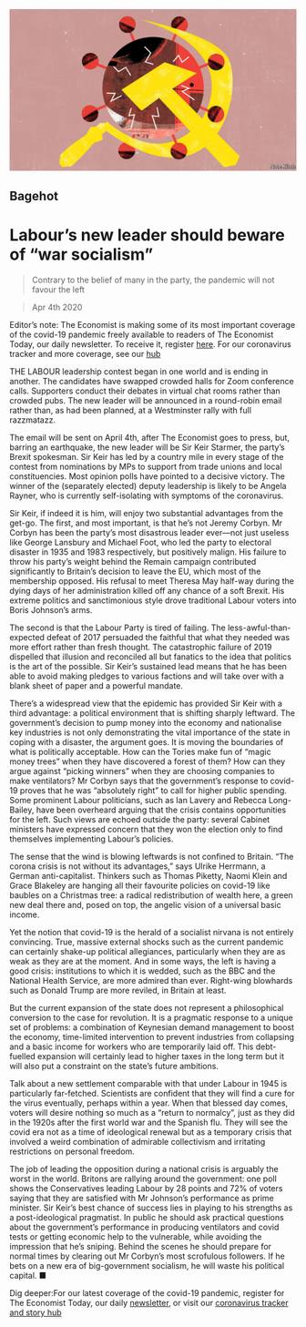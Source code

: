 ![](./images/20200404_BRD000_0.jpg)

## Bagehot

# Labour’s new leader should beware of “war socialism”

> Contrary to the belief of many in the party, the pandemic will not favour the left

> Apr 4th 2020

Editor’s note: The Economist is making some of its most important coverage of the covid-19 pandemic freely available to readers of The Economist Today, our daily newsletter. To receive it, register [here](https://www.economist.com//newslettersignup). For our coronavirus tracker and more coverage, see our [hub](https://www.economist.com//coronavirus)

THE LABOUR leadership contest began in one world and is ending in another. The candidates have swapped crowded halls for Zoom conference calls. Supporters conduct their debates in virtual chat rooms rather than crowded pubs. The new leader will be announced in a round-robin email rather than, as had been planned, at a Westminster rally with full razzmatazz.

The email will be sent on April 4th, after The Economist goes to press, but, barring an earthquake, the new leader will be Sir Keir Starmer, the party’s Brexit spokesman. Sir Keir has led by a country mile in every stage of the contest from nominations by MPs to support from trade unions and local constituencies. Most opinion polls have pointed to a decisive victory. The winner of the (separately elected) deputy leadership is likely to be Angela Rayner, who is currently self-isolating with symptoms of the coronavirus.

Sir Keir, if indeed it is him, will enjoy two substantial advantages from the get-go. The first, and most important, is that he’s not Jeremy Corbyn. Mr Corbyn has been the party’s most disastrous leader ever—not just useless like George Lansbury and Michael Foot, who led the party to electoral disaster in 1935 and 1983 respectively, but positively malign. His failure to throw his party’s weight behind the Remain campaign contributed significantly to Britain’s decision to leave the EU, which most of the membership opposed. His refusal to meet Theresa May half-way during the dying days of her administration killed off any chance of a soft Brexit. His extreme politics and sanctimonious style drove traditional Labour voters into Boris Johnson’s arms.

The second is that the Labour Party is tired of failing. The less-awful-than-expected defeat of 2017 persuaded the faithful that what they needed was more effort rather than fresh thought. The catastrophic failure of 2019 dispelled that illusion and reconciled all but fanatics to the idea that politics is the art of the possible. Sir Keir’s sustained lead means that he has been able to avoid making pledges to various factions and will take over with a blank sheet of paper and a powerful mandate.

There’s a widespread view that the epidemic has provided Sir Keir with a third advantage: a political environment that is shifting sharply leftward. The government’s decision to pump money into the economy and nationalise key industries is not only demonstrating the vital importance of the state in coping with a disaster, the argument goes. It is moving the boundaries of what is politically acceptable. How can the Tories make fun of “magic money trees” when they have discovered a forest of them? How can they argue against “picking winners” when they are choosing companies to make ventilators? Mr Corbyn says that the government’s response to covid-19 proves that he was “absolutely right” to call for higher public spending. Some prominent Labour politicians, such as Ian Lavery and Rebecca Long-Bailey, have been overheard arguing that the crisis contains opportunities for the left. Such views are echoed outside the party: several Cabinet ministers have expressed concern that they won the election only to find themselves implementing Labour’s policies.

The sense that the wind is blowing leftwards is not confined to Britain. “The corona crisis is not without its advantages,” says Ulrike Herrmann, a German anti-capitalist. Thinkers such as Thomas Piketty, Naomi Klein and Grace Blakeley are hanging all their favourite policies on covid-19 like baubles on a Christmas tree: a radical redistribution of wealth here, a green new deal there and, posed on top, the angelic vision of a universal basic income.

Yet the notion that covid-19 is the herald of a socialist nirvana is not entirely convincing. True, massive external shocks such as the current pandemic can certainly shake-up political allegiances, particularly when they are as weak as they are at the moment. And in some ways, the left is having a good crisis: institutions to which it is wedded, such as the BBC and the National Health Service, are more admired than ever. Right-wing blowhards such as Donald Trump are more reviled, in Britain at least.

But the current expansion of the state does not represent a philosophical conversion to the case for revolution. It is a pragmatic response to a unique set of problems: a combination of Keynesian demand management to boost the economy, time-limited intervention to prevent industries from collapsing and a basic income for workers who are temporarily laid off. This debt-fuelled expansion will certainly lead to higher taxes in the long term but it will also put a constraint on the state’s future ambitions.

Talk about a new settlement comparable with that under Labour in 1945 is particularly far-fetched. Scientists are confident that they will find a cure for the virus eventually, perhaps within a year. When that blessed day comes, voters will desire nothing so much as a “return to normalcy”, just as they did in the 1920s after the first world war and the Spanish flu. They will see the covid era not as a time of ideological renewal but as a temporary crisis that involved a weird combination of admirable collectivism and irritating restrictions on personal freedom.

The job of leading the opposition during a national crisis is arguably the worst in the world. Britons are rallying around the government: one poll shows the Conservatives leading Labour by 28 points and 72% of voters saying that they are satisfied with Mr Johnson’s performance as prime minister. Sir Keir’s best chance of success lies in playing to his strengths as a post-ideological pragmatist. In public he should ask practical questions about the government’s performance in producing ventilators and covid tests or getting economic help to the vulnerable, while avoiding the impression that he’s sniping. Behind the scenes he should prepare for normal times by clearing out Mr Corbyn’s most scrofulous followers. If he bets on a new era of big-government socialism, he will waste his political capital. ■

Dig deeper:For our latest coverage of the covid-19 pandemic, register for The Economist Today, our daily [newsletter](https://www.economist.com//newslettersignup), or visit our [coronavirus tracker and story hub](https://www.economist.com//coronavirus)